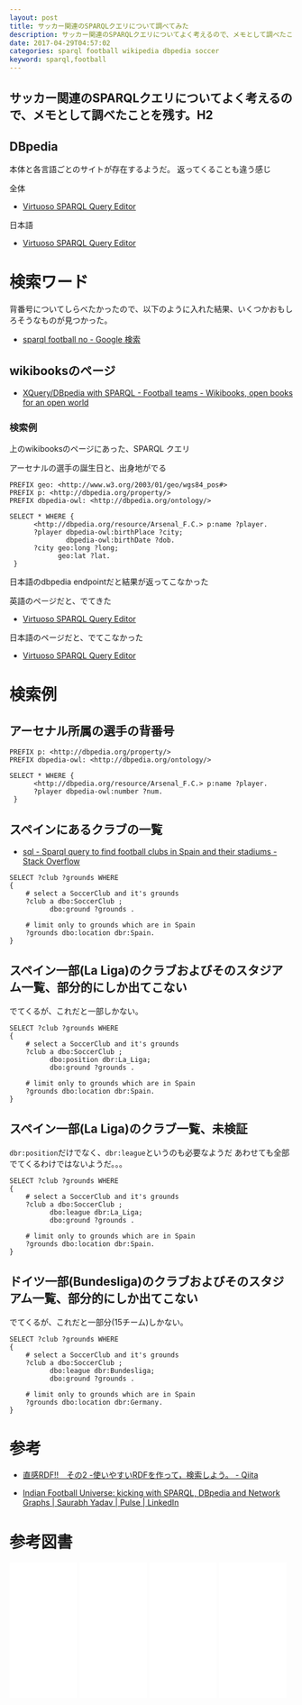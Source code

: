 ```yaml
---
layout: post
title: サッカー関連のSPARQLクエリについて調べてみた
description: サッカー関連のSPARQLクエリについてよく考えるので、メモとして調べたことを残す。description
date: 2017-04-29T04:57:02
categories: sparql football wikipedia dbpedia soccer
keyword: sparql,football
---
```


## サッカー関連のSPARQLクエリについてよく考えるので、メモとして調べたことを残す。H2



## DBpedia

本体と各言語ごとのサイトが存在するようだ。
返ってくることも違う感じ

全体
* [Virtuoso SPARQL Query Editor](https://dbpedia.org/sparql)

日本語
* [Virtuoso SPARQL Query Editor](http://ja.dbpedia.org/sparql)


# 検索ワード

背番号についてしらべたかったので、以下のように入れた結果、いくつかおもしろそうなものが見つかった。

* [sparql football no - Google 検索](https://www.google.co.jp/search?q=sparql+football+no&ie=utf-8&oe=utf-8)

## wikibooksのページ

* [XQuery/DBpedia with SPARQL - Football teams - Wikibooks, open books for an open world](https://en.wikibooks.org/wiki/XQuery/DBpedia_with_SPARQL_-_Football_teams)

### 検索例

上のwikibooksのページにあった、SPARQL クエリ

アーセナルの選手の誕生日と、出身地がでる

```sparql
PREFIX geo: <http://www.w3.org/2003/01/geo/wgs84_pos#>
PREFIX p: <http://dbpedia.org/property/>  
PREFIX dbpedia-owl: <http://dbpedia.org/ontology/>

SELECT * WHERE {
      <http://dbpedia.org/resource/Arsenal_F.C.> p:name ?player.
      ?player dbpedia-owl:birthPlace ?city;
              dbpedia-owl:birthDate ?dob.
      ?city geo:long ?long;
            geo:lat ?lat.
 }
```

日本語のdbpedia endpointだと結果が返ってこなかった

英語のページだと、でてきた

* [Virtuoso SPARQL Query Editor](https://dbpedia.org/sparql)

日本語のページだと、でてこなかった

* [Virtuoso SPARQL Query Editor](http://ja.dbpedia.org/sparql)

# 検索例

## アーセナル所属の選手の背番号

```sparql
PREFIX p: <http://dbpedia.org/property/>  
PREFIX dbpedia-owl: <http://dbpedia.org/ontology/>

SELECT * WHERE {
      <http://dbpedia.org/resource/Arsenal_F.C.> p:name ?player.
      ?player dbpedia-owl:number ?num.
 }
```

## スペインにあるクラブの一覧


* [sql - Sparql query to find football clubs in Spain and their stadiums - Stack Overflow](http://stackoverflow.com/questions/35376628/sparql-query-to-find-football-clubs-in-spain-and-their-stadiums)


```
SELECT ?club ?grounds WHERE
{
    # select a SoccerClub and it's grounds
    ?club a dbo:SoccerClub ;
          dbo:ground ?grounds .

    # limit only to grounds which are in Spain
    ?grounds dbo:location dbr:Spain.
}
```

## スペイン一部(La Liga)のクラブおよびそのスタジアム一覧、部分的にしか出てこない

でてくるが、これだと一部しかない。

```
SELECT ?club ?grounds WHERE
{
    # select a SoccerClub and it's grounds
    ?club a dbo:SoccerClub ;
          dbo:position dbr:La_Liga;
          dbo:ground ?grounds .

    # limit only to grounds which are in Spain
    ?grounds dbo:location dbr:Spain.
}
```

## スペイン一部(La Liga)のクラブ一覧、未検証

`dbr:position`だけでなく、`dbr:league`というのも必要なようだ
あわせても全部でてくるわけではないようだ。。。

```
SELECT ?club ?grounds WHERE
{
    # select a SoccerClub and it's grounds
    ?club a dbo:SoccerClub ;
          dbo:league dbr:La_Liga;
          dbo:ground ?grounds .

    # limit only to grounds which are in Spain
    ?grounds dbo:location dbr:Spain.
}
```

## ドイツ一部(Bundesliga)のクラブおよびそのスタジアム一覧、部分的にしか出てこない

でてくるが、これだと一部分(15チーム)しかない。

```
SELECT ?club ?grounds WHERE
{
    # select a SoccerClub and it's grounds
    ?club a dbo:SoccerClub ;
          dbo:league dbr:Bundesliga;
          dbo:ground ?grounds .

    # limit only to grounds which are in Spain
    ?grounds dbo:location dbr:Germany.
}
```


# 参考

* [直感RDF!!　その2 -使いやすいRDFを作って，検索しよう。 - Qiita](http://qiita.com/maoringo/items/0d48a3d967a35581cc24)

* [Indian Football Universe: kicking with SPARQL, DBpedia and Network Graphs | Saurabh Yadav | Pulse | LinkedIn](https://www.linkedin.com/pulse/indian-football-universe-kicking-sparql-dbpedia-network-saurabh-yadav)

# 参考図書

<iframe style="width:120px;height:240px;" marginwidth="0" marginheight="0" scrolling="no" frameborder="0" src="//rcm-fe.amazon-adsystem.com/e/cm?lt1=_blank&bc1=000000&IS2=1&bg1=FFFFFF&fc1=000000&lc1=0000FF&t=mi3002-22&o=9&p=8&l=as4&m=amazon&f=ifr&ref=as_ss_li_til&asins=B017LQG9XC&linkId=ef739d06595f6b8f39b7889985c0e4e6"></iframe>

<iframe style="width:120px;height:240px;" marginwidth="0" marginheight="0" scrolling="no" frameborder="0" src="//rcm-fe.amazon-adsystem.com/e/cm?lt1=_blank&bc1=000000&IS2=1&bg1=FFFFFF&fc1=000000&lc1=0000FF&t=mi3002-22&o=9&p=8&l=as4&m=amazon&f=ifr&ref=as_ss_li_til&asins=433902869X&linkId=7e8ff9f1afa1b8b5409220ba1496cbcf"></iframe>


<iframe style="width:120px;height:240px;" marginwidth="0" marginheight="0" scrolling="no" frameborder="0" src="//rcm-fe.amazon-adsystem.com/e/cm?lt1=_blank&bc1=000000&IS2=1&bg1=FFFFFF&fc1=000000&lc1=0000FF&t=mi3002-22&o=9&p=8&l=as4&m=amazon&f=ifr&ref=as_ss_li_til&asins=B00DR0DZCK&linkId=06fd37658d98f98f4404fe6ff7403172"></iframe>

<iframe style="width:120px;height:240px;" marginwidth="0" marginheight="0" scrolling="no" frameborder="0" src="//rcm-fe.amazon-adsystem.com/e/cm?lt1=_blank&bc1=000000&IS2=1&bg1=FFFFFF&fc1=000000&lc1=0000FF&t=mi3002-22&o=9&p=8&l=as4&m=amazon&f=ifr&ref=as_ss_li_til&asins=4627829310&linkId=436b7657627a93bc3a3374b8a5d17243"></iframe>

